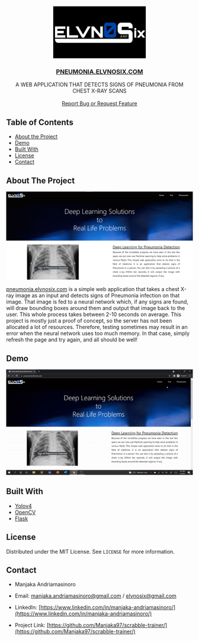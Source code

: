 <br />
<p align="center">
  <a href="https://github.com/Manjaka97?tab=repositories">
    <img src="images/logo.png" alt="Logo" width="250" height="140">
  </a>

<h3 align="center"><a href="https://pneumonia.elvnosix.com">PNEUMONIA.ELVNOSIX.COM</a></h3>

  <p align="center">
    A WEB APPLICATION THAT DETECTS SIGNS OF PNEUMONIA FROM CHEST X-RAY SCANS
    <br />
    <br />
    <a href="https://github.com/Manjaka97/pneumonia.elvnosix/issues">Report Bug or Request Feature</a>
  </p>
</p>



## Table of Contents

* [About the Project](#about-the-project)
* [Demo](#demo)
* [Built With](#built-with)
* [License](#license)
* [Contact](#contact)




<!-- ABOUT THE PROJECT -->
## About The Project

![product-screenshot]

[pneumonia.elvnosix.com](https://pneumonia.elvnosix.com) is a simple web application that takes a chest X-ray image as an input and detects signs of Pneumonia infection on that image. That image is fed to a neural network which, if any signs are found, will draw bounding boxes around them and output that image back to the user. This whole process takes between 2-10 seconds on average. This project is mostly just a proof of concept, so the server has not been allocated a lot of resources. Therefore, testing sometimes may result in an error when the neural network uses too much memory. In that case, simply refresh the page and try again, and all should be well!

<!-- DEMO -->
## Demo

![demo]

<!-- built-with -->
## Built With

* [Yolov4](https://github.com/AlexeyAB/darknet)
* [OpenCV](https://opencv.org/)
* [Flask](https://flask.palletsprojects.com/en/2.0.x/)

<!-- LICENSE -->
## License

Distributed under the MIT License. See `LICENSE` for more information.


<!-- CONTACT -->
## Contact

* Manjaka Andriamasinoro 
* Email: manjaka.andriamasinoro@gmail.com / elvnosix@gmail.com
* LinkedIn: [https://www.linkedin.com/in/manjaka-andriamasinoro/](https://www.linkedin.com/in/manjaka-andriamasinoro/)

* Project Link: [https://github.com/Manjaka97/scrabble-trainer/](https://github.com/Manjaka97/scrabble-trainer/)


<!-- MARKDOWN LINKS & IMAGES -->
[license-url]: https://github.com/Manjaka97/pneumonia.elvnosix/blob/master/LICENSE
[linkedin-url]: https://www.linkedin.com/in/manjaka-andriamasinoro/
[product-screenshot]: images/screenshot.png
[demo]: images/demo.gif
